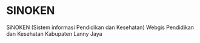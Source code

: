 # SINOKEN

SiNOKEN (Sistem informasi Pendidikan dan Kesehatan) Webgis Pendidikan dan Kesehatan Kabupaten Lanny Jaya
